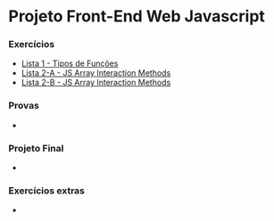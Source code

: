 # Projeto Front-End Web Javascript
### Exercícios
- [Lista 1 - Tipos de Funções](https://victorhugosdev.github.io/Projeto_Front-End_Web_Javascript/Exercicios/Lista%201/index.html)
- [Lista 2-A - JS Array Interaction Methods](https://victorhugosdev.github.io/Projeto_Front-End_Web_Javascript/Exercicios/Lista%202-A/index.html)
- [Lista 2-B - JS Array Interaction Methods](https://victorhugosdev.github.io/Projeto_Front-End_Web_Javascript/Exercicios/Lista%202-B/index.html)

### Provas
- 


### Projeto Final
- 

### Exercícios extras
- 
